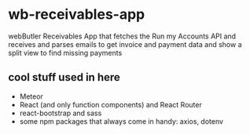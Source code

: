 # wb-receivables-app

webButler Receivables App that fetches the Run my Accounts API and receives and parses emails to get invoice and payment data and show a split view to find missing payments

## cool stuff used in here

- Meteor
- React (and only function components) and React Router
- react-bootstrap and sass
- some npm packages that always come in handy: axios, dotenv

